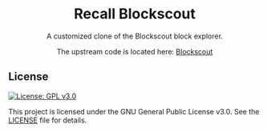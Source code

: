 <h1 align="center">Recall Blockscout</h1>
<p align="center">A customized clone of the Blockscout block explorer.</p>
<div align="center">

The upstream code is located here: [Blockscout](https://github.com/blockscout/blockscout)
</div>


## License

[![License: GPL v3.0](https://img.shields.io/badge/License-GPL%20v3-blue.svg)](https://www.gnu.org/licenses/gpl-3.0)

This project is licensed under the GNU General Public License v3.0. See the [LICENSE](LICENSE) file for details.
